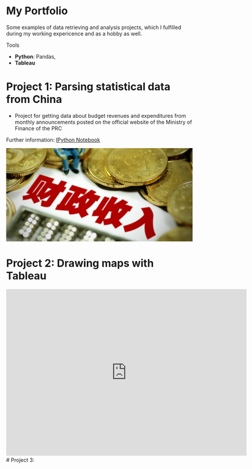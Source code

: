 # My Portfolio
Some examples of data retrieving and analysis projects, which I fulfilled during my working expericence and as a hobby as well.

Tools
* **Python**: Pandas,
* **Tableau**

# Project 1: Parsing statistical data from China
* Project for getting data about budget revenues and expenditures from monthly announcements posted on the official website of the Ministry of Finance of the PRC 

Further information: [IPython Notebook](https://github.com/dmplekhanov/Parsing_MOF_data/blob/master/MOF_parse.ipynb)

![](/images/Budget_income.png)

# Project 2: Drawing maps with Tableau

<iframe seamless frameborder="0" src="https://public.tableau.com/shared/GQ58Y9W2Q?:display_count=y&:origin=viz_share_link" width = '650' height = '450' scrolling='yes' ></iframe>    
# Project 3: 
